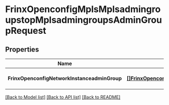 # FrinxOpenconfigMplsMplsadmingroupstopMplsadmingroupsAdminGroupRequest

## Properties
Name | Type | Description | Notes
------------ | ------------- | ------------- | -------------
**FrinxOpenconfigNetworkInstanceadminGroup** | [**[]FrinxOpenconfigMplsMplsadmingroupstopMplsadmingroupsAdminGroup**](frinx.openconfig.mpls.mplsadmingroupstop.mplsadmingroups.AdminGroup.md) |  | [optional] [default to null]

[[Back to Model list]](../README.md#documentation-for-models) [[Back to API list]](../README.md#documentation-for-api-endpoints) [[Back to README]](../README.md)


